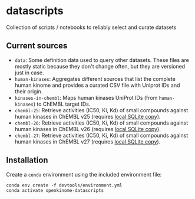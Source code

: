 # datascripts

Collection of scripts / notebooks to reliably select and curate datasets

## Current sources

* `data`: Some definition data used to query other datasets. These files are mostly static because they don't change often, but they are versioned just in case.
* `human-kinases`: Aggregates different sources that list the complete human kinome and provides a curated CSV file with Uniprot IDs and their origin.
* `kinases-in-chembl`: Maps human kinases UniProt IDs (from `human-kinases`) to ChEMBL target IDs.
* `chembl-25`: Retrieve activities (IC50, Ki, Kd) of small compounds against human kinases in ChEMBL v25 (requires [local SQLite copy](ftp://ftp.ebi.ac.uk/pub/databases/chembl/ChEMBLdb/releases/chembl_25/)).
* `chembl-26`: Retrieve activities (IC50, Ki, Kd) of small compounds against human kinases in ChEMBL v26 (requires [local SQLite copy](ftp://ftp.ebi.ac.uk/pub/databases/chembl/ChEMBLdb/releases/chembl_26/)).
* `chembl-27`: Retrieve activities (IC50, Ki, Kd) of small compounds against human kinases in ChEMBL v27 (requires [local SQLite copy](ftp://ftp.ebi.ac.uk/pub/databases/chembl/ChEMBLdb/releases/chembl_27/)).

## Installation

Create a `conda` environment using the included environment file:

```
conda env create -f devtools/environment.yml
conda activate openkinome-datascripts
```